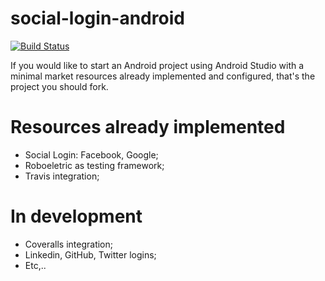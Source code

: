 social-login-android
====================
[![Build Status](https://travis-ci.org/igordeoliveirasa/mvt-android.svg?branch=master)](https://travis-ci.org/igordeoliveirasa/mvt-android)

If you would like to start an Android project using Android Studio with a minimal market resources already implemented and configured, that's the project you should fork.

Resources already implemented
====================
- Social Login: Facebook, Google;
- Roboeletric as testing framework;
- Travis integration;

In development
====================
- Coveralls integration;
- Linkedin, GitHub, Twitter logins;
- Etc,..
